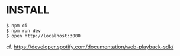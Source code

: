 # INSTALL

```
$ npm ci
$ npm run dev
$ open http://localhost:3000
```

cf. https://developer.spotify.com/documentation/web-playback-sdk/
